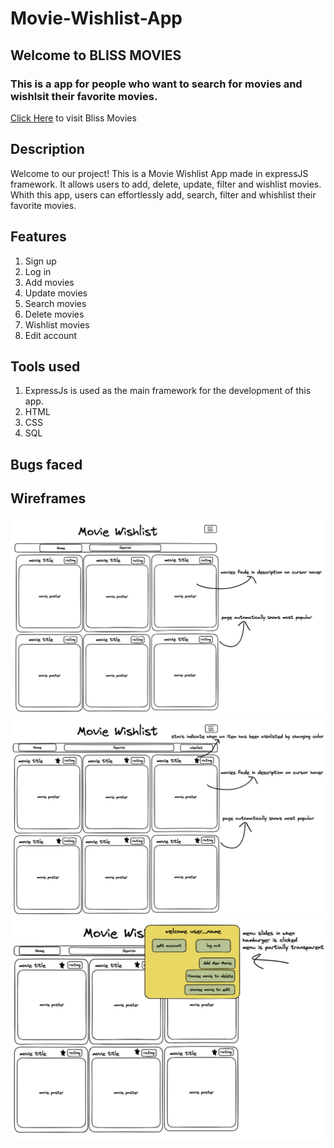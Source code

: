 # Movie-Wishlist-App
## Welcome to BLISS MOVIES
### This is a app for people who want to search for movies and wishlsit their favorite movies. 
[Click Here](https://movie-wishlist-app.onrender.com/) to visit Bliss Movies

## Description
Welcome to our project! This is a Movie Wishlist App made in expressJS framework. It allows users to add, delete, update, filter and wishlist movies. Whith this app, users can effortlessly add, search, filter and whishlist their favorite movies. 

## Features
1. Sign up
2. Log in
3. Add movies
4. Update movies
5. Search movies
6. Delete movies
7. Wishlist movies
8. Edit account 

## Tools used
1. ExpressJs is used as the main framework for the development of this app. 
2. HTML
3. CSS
4. SQL

## Bugs faced


## Wireframes 
![](./wireframe_screenshots/Screen%20Shot%202023-06-05%20at%209.17.30%20am.png)
![](./wireframe_screenshots/Screen%20Shot%202023-06-05%20at%209.17.59%20am.png)
![](./wireframe_screenshots/Screen%20Shot%202023-06-05%20at%209.18.20%20am.png)


 